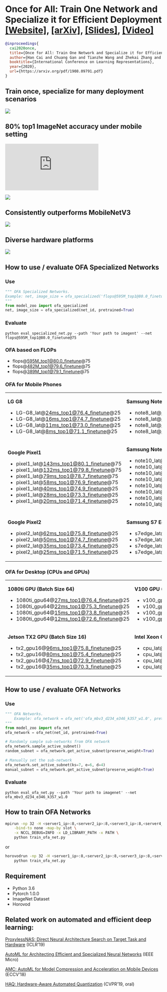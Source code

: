 # Once for All: Train One Network and Specialize it for Efficient Deployment [[Website]](https://ofa.mit.edu/), [[arXiv]](https://arxiv.org/abs/1908.09791), [[Slides]](https://hanlab.mit.edu/files/OnceForAll/OFA%20Slides.pdf), [[Video]](https://youtu.be/a_OeT8MXzWI)
```BibTex
@inproceedings{
  cai2020once,
  title={Once for All: Train One Network and Specialize it for Efficient Deployment},
  author={Han Cai and Chuang Gan and Tianzhe Wang and Zhekai Zhang and Song Han},
  booktitle={International Conference on Learning Representations},
  year={2020},
  url={https://arxiv.org/pdf/1908.09791.pdf}
}
```

## Train once, specialize for many deployment scenarios
![](https://hanlab.mit.edu/files/OnceForAll/figures/overview_new_2.png)

## 80% top1 ImageNet accuracy under mobile setting
![](https://hanlab.mit.edu/files/OnceForAll/figures/cnn_imagenet.pdf)

![](https://hanlab.mit.edu/files/OnceForAll/figures/ImageNet_mobile_80acc.png)

## Consistently outperforms MobileNetV3
![](https://hanlab.mit.edu/files/OnceForAll/figures/diverse_hardwares_new.png)

## Diverse hardware platforms
![](https://hanlab.mit.edu/files/OnceForAll/figures/many_hardwares_new2.png)

## How to use / evaluate **OFA Specialized Networks**
### Use
```python
""" OFA Specialized Networks.
Example: net, image_size = ofa_specialized('flops@595M_top1@80.0_finetune@75', pretrained=True)
""" 
from model_zoo import ofa_specialized
net, image_size = ofa_specialized(net_id, pretrained=True)
```

### Evaluate

`python eval_specialized_net.py --path 'Your path to imagent' --net flops@595M_top1@80.0_finetune@75 `


### OFA based on FLOPs

* flops@595M_top1@80.0_finetune@75
* flops@482M_top1@79.6_finetune@75
* flops@389M_top1@79.1_finetune@75

### OFA for Mobile Phones

<table align="center">
<tr>
<td>

**LG G8**

* LG-G8_lat@24ms_top1@76.4_finetune@25
* LG-G8_lat@16ms_top1@74.7_finetune@25
* LG-G8_lat@11ms_top1@73.0_finetune@25
* LG-G8_lat@8ms_top1@71.1_finetune@25


</td>
<td>

**Samsung Note8**
* note8_lat@65ms_top1@76.1_finetune@25
* note8_lat@49ms_top1@74.9_finetune@25
* note8_lat@31ms_top1@72.8_finetune@25
* note8_lat@22ms_top1@70.4_finetune@25
</td>
</tr>
<tr>
<td>

**Google Pixel1**

* pixel1_lat@143ms_top1@80.1_finetune@75
* pixel1_lat@132ms_top1@79.8_finetune@75
* pixel1_lat@79ms_top1@78.7_finetune@75
* pixel1_lat@58ms_top1@76.9_finetune@75
* pixel1_lat@40ms_top1@74.9_finetune@25
* pixel1_lat@28ms_top1@73.3_finetune@25
* pixel1_lat@20ms_top1@71.4_finetune@25


</td>
<td>

**Samsung Note10**

* note10_lat@64ms_top1@80.2_finetune@75
* note10_lat@50ms_top1@79.7_finetune@75
* note10_lat@41ms_top1@79.3_finetune@75
* note10_lat@30ms_top1@78.4_finetune@75
* note10_lat@22ms_top1@76.6_finetune@25
* note10_lat@16ms_top1@75.5_finetune@25
* note10_lat@11ms_top1@73.6_finetune@25
* note10_lat@8ms_top1@71.4_finetune@25

</td>
</tr>

<tr>
<td>

**Google Pixel2**

* pixel2_lat@62ms_top1@75.8_finetune@25
* pixel2_lat@50ms_top1@74.7_finetune@25
* pixel2_lat@35ms_top1@73.4_finetune@25
* pixel2_lat@25ms_top1@71.5_finetune@25


</td>
<td>

**Samsung S7 Edge**

* s7edge_lat@88ms_top1@76.3_finetune@25
* s7edge_lat@58ms_top1@74.7_finetune@25
* s7edge_lat@41ms_top1@73.1_finetune@25
* s7edge_lat@29ms_top1@70.5_finetune@25 

</td>
</tr>
</table>

### OFA for Desktop (CPUs and GPUs)


<table align="center">
<tr>
<td>

**1080ti GPU (Batch Size 64)**

* 1080ti_gpu64@27ms_top1@76.4_finetune@25
* 1080ti_gpu64@22ms_top1@75.3_finetune@25
* 1080ti_gpu64@15ms_top1@73.8_finetune@25
* 1080ti_gpu64@12ms_top1@72.6_finetune@25

</td>
<td>



**V100 GPU (Batch Size 64)**
* v100_gpu64@11ms_top1@76.1_finetune@25
* v100_gpu64@9ms_top1@75.3_finetune@25
* v100_gpu64@6ms_top1@73.0_finetune@25
* v100_gpu64@5ms_top1@71.6_finetune@25

</td>
</tr>

<tr>
<td>


**Jetson TX2 GPU (Batch Size 16)**

* tx2_gpu16@96ms_top1@75.8_finetune@25
* tx2_gpu16@80ms_top1@75.4_finetune@25
* tx2_gpu16@47ms_top1@72.9_finetune@25
* tx2_gpu16@35ms_top1@70.3_finetune@25

</td>
<td>


**Intel Xeon CPU with MKL-DNN (Batch Size 1)**

* cpu_lat@17ms_top1@75.7_finetune@25
* cpu_lat@15ms_top1@74.6_finetune@25
* cpu_lat@11ms_top1@72.0_finetune@25
* cpu_lat@10ms_top1@71.1_finetune@25

</td>
</tr>

</table>

## How to use / evaluate **OFA Networks**
### Use
```python
""" OFA Networks.
    Example: ofa_network = ofa_net('ofa_mbv3_d234_e346_k357_w1.0', pretrained=True)
""" 
from model_zoo import ofa_net
ofa_network = ofa_net(net_id, pretrained=True)
    
# Randomly sample sub-networks from OFA network
ofa_network.sample_active_subnet()
random_subnet = ofa_network.get_active_subnet(preserve_weight=True)
    
# Manually set the sub-network
ofa_network.set_active_subnet(ks=7, e=6, d=4)
manual_subnet = ofa_network.get_active_subnet(preserve_weight=True)
```
### Evaluate

`python eval_ofa_net.py --path 'Your path to imagenet' --net ofa_mbv3_d234_e346_k357_w1.0 `

## How to train **OFA Networks**
```bash
mpirun -np 32 -H <server1_ip>:8,<server2_ip>:8,<server3_ip>:8,<server4_ip>:8 \
    -bind-to none -map-by slot \
    -x NCCL_DEBUG=INFO -x LD_LIBRARY_PATH -x PATH \
    python train_ofa_net.py
```
or 
```bash
horovodrun -np 32 -H <server1_ip>:8,<server2_ip>:8,<server3_ip>:8,<server4_ip>:8 \
    python train_ofa_net.py
```

## Requirement
* Python 3.6
* Pytorch 1.0.0
* ImageNet Dataset 
* Horovod

## Related work on automated and efficient deep learning:
[ProxylessNAS: Direct Neural Architecture Search on Target Task and Hardware](https://arxiv.org/pdf/1812.00332.pdf) (ICLR’19)

[AutoML for Architecting Efficient and Specialized Neural Networks](https://ieeexplore.ieee.org/abstract/document/8897011) (IEEE Micro)

[AMC: AutoML for Model Compression and Acceleration on Mobile Devices](https://arxiv.org/pdf/1802.03494.pdf) (ECCV’18)

[HAQ: Hardware-Aware Automated Quantization](https://arxiv.org/pdf/1811.08886.pdf)  (CVPR’19, oral)
